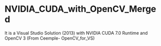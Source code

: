 # NVIDIA_CUDA_with_OpenCV_Merged
It is a Visual Studio Solution (2013) with NVIDIA CUDA 7.0 Runtime and OpenCV 3 (From Ceemple- OpenCV_for_VS)
